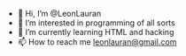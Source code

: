 - 👋 Hi, I’m @LeonLauran
- 👀 I’m interested in programming of all sorts
- 🌱 I’m currently learning HTML and hacking
- 📫 How to reach me leonlauran@gmail.com

<!---
LeonLauran/LeonLauran is a ✨ special ✨ repository because its `README.md` (this file) appears on your GitHub profile.
You can click the Preview link to take a look at your changes.
--->
